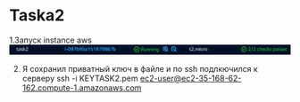 # Taska2
1.Запуск instance aws 
![Image alt](https://github.com/vazikk/Taska2/blob/main/image.png)

2. Я сохранил приватный ключ в файле и по ssh подлкючился к серверу
   ssh -i KEYTASK2.pem ec2-user@ec2-35-168-62-162.compute-1.amazonaws.com
